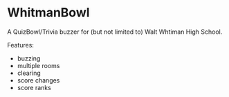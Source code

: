 # WhitmanBowl

A QuizBowl/Trivia buzzer for (but not limited to) Walt Whtiman High School.

Features:
- buzzing
- multiple rooms
- clearing
- score changes
- score ranks
